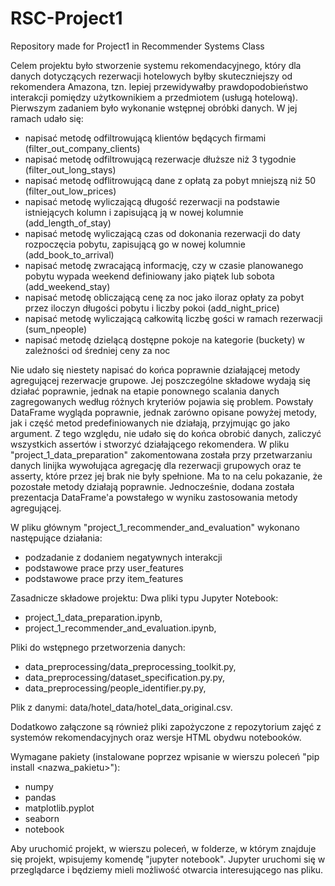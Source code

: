 # RSC-Project1
Repository made for Project1 in Recommender Systems Class

Celem projektu było stworzenie systemu rekomendacyjnego, który dla danych dotyczących rezerwacji hotelowych byłby skuteczniejszy od rekomendera Amazona, tzn. lepiej przewidywałby prawdopodobieństwo interakcji pomiędzy użytkownikiem a przedmiotem (usługą hotelową).
Pierwszym zadaniem było wykonanie wstępnej obróbki danych. W jej ramach udało się:
- napisać metodę odfiltrowującą klientów będących firmami (filter_out_company_clients)
- napisać metodę odfiltrowującą rezerwacje dłuższe niż 3 tygodnie (filter_out_long_stays)
- napisać metodę odflitrowującą dane z opłatą za pobyt mniejszą niż 50 (filter_out_low_prices)
- napisać metodę wyliczającą długość rezerwacji na podstawie istniejących kolumn i zapisującą ją w nowej kolumnie (add_length_of_stay)
- napisać metodę wyliczającą czas od dokonania rezerwacji do daty rozpoczęcia pobytu, zapisującą go w nowej kolumnie (add_book_to_arrival)
- napisać metodę zwracającą informację, czy w czasie planowanego pobytu wypada weekend definiowany jako piątek lub sobota (add_weekend_stay)
- napisać metodę obliczającą cenę za noc jako iloraz opłaty za pobyt przez iloczyn długości pobytu i liczby pokoi (add_night_price)
- napisać metodę wyliczającą całkowitą liczbę gości w ramach rezerwacji (sum_npeople)
- napisać metodę dzielącą dostępne pokoje na kategorie (buckety) w zależności od średniej ceny za noc

Nie udało się niestety napisać do końca poprawnie działającej metody agregującej rezerwacje grupowe. Jej poszczególne składowe wydają się działać poprawnie, jednak na etapie ponownego scalania danych zagregowanych według różnych kryteriów pojawia się problem. Powstały DataFrame wygląda poprawnie, jednak zarówno opisane powyżej metody, jak i część metod predefiniowanych nie działają, przyjmując go jako argument. Z tego względu, nie udało się do końca obrobić danych, zaliczyć wszystkich assertów i stworzyć działającego rekomendera.
W pliku "project_1_data_preparation" zakomentowana została przy przetwarzaniu danych linijka wywołująca agregację dla rezerwacji grupowych oraz te asserty, które przez jej brak nie były spełnione. Ma to na celu pokazanie, że pozostałe metody działają poprawnie. Jednocześnie, dodana została prezentacja DataFrame'a powstałego w wyniku zastosowania metody agregującej.

W pliku głównym "project_1_recommender_and_evaluation" wykonano następujące działania:
- podzadanie z dodaniem negatywnych interakcji
- podstawowe prace przy user_features
- podstawowe prace przy item_features

Zasadnicze składowe projektu:
Dwa pliki typu Jupyter Notebook:
- project_1_data_preparation.ipynb,
- project_1_recommender_and_evaluation.ipynb,

Pliki do wstępnego przetworzenia danych:
- data_preprocessing/data_preprocessing_toolkit.py,
- data_preprocessing/dataset_specification.py.py,
- data_preprocessing/people_identifier.py.py,

Plik z danymi:
data/hotel_data/hotel_data_original.csv.

Dodatkowo załączone są również pliki zapożyczone z repozytorium zajęć z systemów rekomendacyjnych oraz wersje HTML obydwu notebooków.

Wymagane pakiety (instalowane poprzez wpisanie w wierszu poleceń "pip install <nazwa_pakietu>"):
- numpy
- pandas
- matplotlib.pyplot
- seaborn
- notebook

Aby uruchomić projekt, w wierszu poleceń, w folderze, w którym znajduje się projekt, wpisujemy komendę "jupyter notebook". Jupyter uruchomi się w przeglądarce i będziemy mieli możliwość otwarcia interesującego nas pliku.
